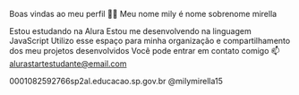 Boas vindas ao meu perfil 💙💙
Meu nome mily é nome sobrenome mirella 

Estou estudando na Alura
Estou me desenvolvendo na linguagem JavaScript
Utilizo esse espaço para minha organização e compartilhamento dos meu projetos desenvolvidos
Você pode entrar em contato comigo 📫
alurastartestudante@email.com

0001082592766sp2al.educacao.sp.gov.br 
@milymirella15
